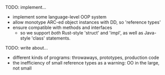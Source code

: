 TODO: implement...
-   implement some language-level OOP system
-   allow monotype ARC-ed object instances with DD, so 'reference types'
-   ensure compatible with methods and interfaces
    -   so we support _both_ Rust-style 'struct' and 'impl', as well as
        Java-style 'class' statements.

TODO: write about...
-   different kinds of programs: throwaways, prototypes, production code
-   the inefficiency of small reference types as a warning: OO in the large, not small